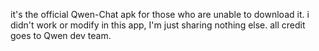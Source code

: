it's the official Qwen-Chat apk for those who are unable to download it. 
i didn't work or modify in this app, I'm just sharing nothing else. 
all credit goes to Qwen dev team.